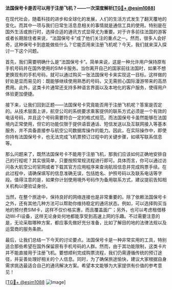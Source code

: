 **法国保号卡是否可以用于注册飞机？——一次深度解析[[TG💪+ @esim1088](https://t.me/s/esim1088)]**

在现代社会，随着科技的进步和全球化的发展，人们的生活方式发生了翻天覆地的变化。而其中一项与我们日常生活息息相关的事情就是通信工具的使用。特别是在国外生活或旅行时，选择合适的通讯方式显得尤为重要。对于许多前往法国的游客或者长期居住者来说，“法国保号卡”成了他们关注的重点之一。然而，很多人会好奇，这种保号卡到底能做些什么？它能否用来注册飞机呢？今天，我们就来深入探讨一下这个问题。

首先，我们需要明确什么是“法国保号卡”。简单来说，这是一种允许用户保持原有手机号码并在国外使用的SIM卡服务。当你离开自己的国家前往法国时，如果不想更换现有的手机号码，就可以通过购买一张法国保号卡来实现这一目标。这样做的好处是显而易见的：既能够继续使用熟悉的号码，又无需担心国际漫游带来的高昂费用。此外，这类卡片通常还支持多种语言界面以及本地化的客户服务，使得用户体验更加便捷。

接下来，让我们回到正题——法国保号卡究竟能否用于注册飞机呢？答案是否定的。从技术层面上讲，航空公司的系统要求乘客提供的联系方式必须是一个有效的电话号码，并且这个号码需要符合一定的格式规范。而法国保号卡虽然能够在法国境内正常使用，但它的功能仅限于提供语音通话、短信发送以及互联网接入等基本服务，并不具备直接参与航空公司数据库操作的能力。因此，在实际操作中，即使你持有法国保号卡，也无法完成飞机票预订过程中的关键步骤，如填写联系信息等。

那么问题来了，既然法国保号卡不能用于注册飞机，那我们应该如何正确地安排自己的行程呢？其实很简单，只要按照常规流程进行即可。具体而言，你可以通过访问各大航空公司官网或者下载其官方应用程序来查询航班信息并完成购票手续。在此过程中，请确保填写的信息准确无误，包括姓名、护照号码以及联系电话等字段。值得注意的是，如果你计划使用境外号码作为备用联系方式，建议提前告知相关机构以便验证身份。

当然，在整个旅途中，保持良好的网络连接也是非常重要的。除了依赖法国保号卡之外，还有其他几种方法可以帮助你维持稳定的通讯状态。例如，可以选择购买当地的预付费SIM卡，这样不仅价格实惠，而且覆盖面广；另外，也可以考虑租借移动Wi-Fi设备，这样无论身处何地都能享受到高速上网的乐趣。不过需要注意的是，无论采取哪种方案，都应事先做好充分准备，比如了解目的地的法律法规以及运营商的服务条款。

最后，让我们总结一下今天的讨论要点。法国保号卡是一种非常实用的工具，特别适合那些希望在国外保留原有手机号码的人群。然而，由于其功能限制，这类卡片并不能直接用于注册飞机。要想顺利完成购票流程，我们仍需遵循传统的预订途径，并妥善处理好相关的个人信息。同时，为了确保旅途愉快，建议大家根据自身需求挑选最适合自己的通讯解决方案。希望本文能够为大家提供有价值的参考意见！

[[TG💪+ @esim1088](https://t.me/s/esim1088) ![Image](https://i.postimg.cc/4NQfJmqS/Snipaste-2025-05-13-00-14-12.png)]